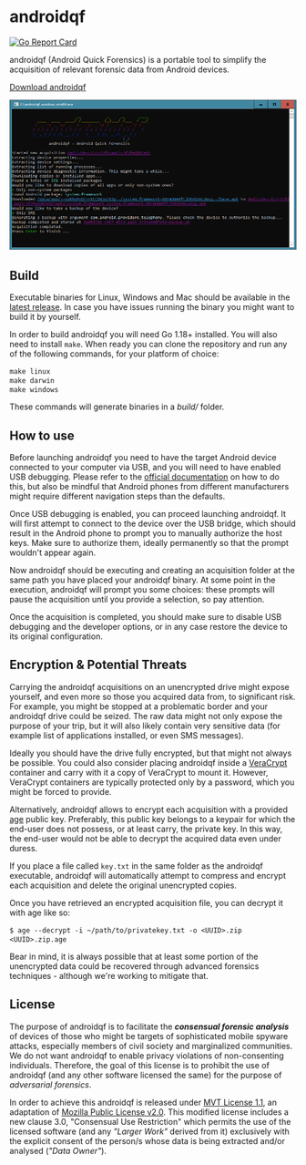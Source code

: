 # androidqf

[![Go Report Card](https://goreportcard.com/badge/github.com/botherder/androidqf)](https://goreportcard.com/report/github.com/botherder/androidqf)

androidqf (Android Quick Forensics) is a portable tool to simplify the acquisition of relevant forensic data from Android devices.

[Download androidqf](https://github.com/botherder/androidqf/releases/latest)

![](androidqf.png)

## Build

Executable binaries for Linux, Windows and Mac should be available in the [latest release](https://github.com/botherder/androidqf/releases/latest). In case you have issues running the binary you might want to build it by yourself.

In order to build androidqf you will need Go 1.18+ installed. You will also need to install `make`. When ready you can clone the repository and run any of the following commands, for your platform of choice:

    make linux
    make darwin
    make windows

These commands will generate binaries in a *build/* folder.

## How to use

Before launching androidqf you need to have the target Android device connected to your computer via USB, and you will need to have enabled USB debugging. Please refer to the [official documentation](https://developer.android.com/studio/debug/dev-options#enable) on how to do this, but also be mindful that Android phones from different manufacturers might require different navigation steps than the defaults.

Once USB debugging is enabled, you can proceed launching androidqf. It will first attempt to connect to the device over the USB bridge, which should result in the Android phone to prompt you to manually authorize the host keys. Make sure to authorize them, ideally permanently so that the prompt wouldn't appear again.

Now androidqf should be executing and creating an acquisition folder at the same path you have placed your androidqf binary. At some point in the execution, androidqf will prompt you some choices: these prompts will pause the acquisition until you provide a selection, so pay attention.

Once the acquisition is completed, you should make sure to disable USB debugging and the developer options, or in any case restore the device to its original configuration.

## Encryption & Potential Threats

Carrying the androidqf acquisitions on an unencrypted drive might expose yourself, and even more so those you acquired data from, to significant risk. For example, you might be stopped at a problematic border and your androidqf drive could be seized. The raw data might not only expose the purpose of your trip, but it will also likely contain very sensitive data (for example list of applications installed, or even SMS messages).

Ideally you should have the drive fully encrypted, but that might not always be possible. You could also consider placing androidqf inside a [VeraCrypt](https://www.veracrypt.fr/) container and carry with it a copy of VeraCrypt to mount it. However, VeraCrypt containers are typically protected only by a password, which you might be forced to provide.

Alternatively, androidqf allows to encrypt each acquisition with a provided [age](https://age-encryption.org) public key. Preferably, this public key belongs to a keypair for which the end-user does not possess, or at least carry, the private key. In this way, the end-user would not be able to decrypt the acquired data even under duress.

If you place a file called `key.txt` in the same folder as the androidqf executable, androidqf will automatically attempt to compress and encrypt each acquisition and delete the original unencrypted copies.

Once you have retrieved an encrypted acquisition file, you can decrypt it with age like so:

```
$ age --decrypt -i ~/path/to/privatekey.txt -o <UUID>.zip <UUID>.zip.age
```

Bear in mind, it is always possible that at least some portion of the unencrypted data could be recovered through advanced forensics techniques - although we're working to mitigate that.

## License

The purpose of androidqf is to facilitate the ***consensual forensic analysis*** of devices of those who might be targets of sophisticated mobile spyware attacks, especially members of civil society and marginalized communities. We do not want androidqf to enable privacy violations of non-consenting individuals. Therefore, the goal of this license is to prohibit the use of androidqf (and any other software licensed the same) for the purpose of *adversarial forensics*.

In order to achieve this androidqf is released under [MVT License 1.1](https://license.mvt.re/1.1/), an adaptation of [Mozilla Public License v2.0](https://www.mozilla.org/MPL). This modified license includes a new clause 3.0, "Consensual Use Restriction" which permits the use of the licensed software (and any *"Larger Work"* derived from it) exclusively with the explicit consent of the person/s whose data is being extracted and/or analysed (*"Data Owner"*).
